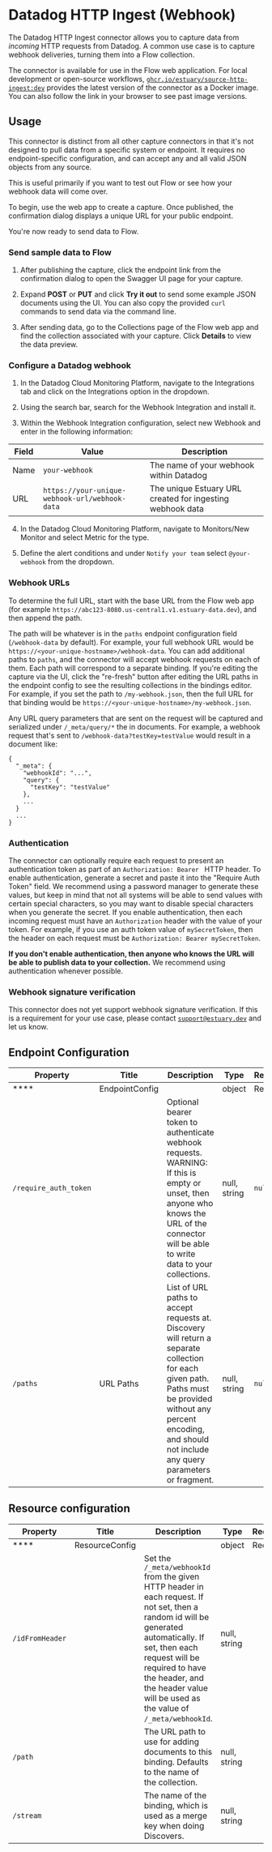 
# Datadog HTTP Ingest (Webhook)

The Datadog HTTP Ingest connector allows you to capture data from _incoming_ HTTP requests from Datadog.
A common use case is to capture webhook deliveries, turning them into a Flow collection.

The connector is available for use in the Flow web application. For local development or open-source workflows, [`ghcr.io/estuary/source-http-ingest:dev`](https://ghcr.io/estuary/source-http-ingest:dev) provides the latest version of the connector as a Docker image. You can also follow the link in your browser to see past image versions.

## Usage

This connector is distinct from all other capture connectors in that it's not designed to pull data from a specific
system or endpoint. It requires no endpoint-specific configuration, and can accept any and all valid JSON objects from any source.

This is useful primarily if you want to test out Flow or see how your webhook data will come over.

To begin, use the web app to create a capture. Once published, the confirmation dialog displays
a unique URL for your public endpoint.

You're now ready to send data to Flow.

### Send sample data to Flow

1. After publishing the capture, click the endpoint link from the confirmation dialog to open the Swagger UI page for your capture.

2. Expand **POST** or **PUT** and click **Try it out** to send some example JSON documents using the UI. You can also copy the provided `curl` commands to send data via the command line.

3. After sending data, go to the Collections page of the Flow web app and find the collection associated with your capture.
Click **Details** to view the data preview.

### Configure a Datadog webhook

1. In the Datadog Cloud Monitoring Platform, navigate to the Integrations tab and click on the Integrations option in the dropdown.

2. Using the search bar, search for the Webhook Integration and install it.

3. Within the Webhook Integration configuration, select new Webhook and enter in the following information:

| Field | Value | Description |
|---|---|---|
| Name |`your-webhook`| The name of your webhook within Datadog |
| URL | `https://your-unique-webhook-url/webhook-data` | The unique Estuary URL created for ingesting webhook data  |


4. In the Datadog Cloud Monitoring Platform, navigate to Monitors/New Monitor and select Metric for the type.

5. Define the alert conditions and under `Notify your team` select `@your-webhook` from the dropdown.

### Webhook URLs

To determine the full URL, start with the base URL from the Flow web app (for example `https://abc123-8080.us-central1.v1.estuary-data.dev`), and then append the path.

The path will be whatever is in the `paths` endpoint configuration field (`/webhook-data` by default). For example, your full webhook URL would be `https://<your-unique-hostname>/webhook-data`. You can add additional paths to `paths`, and the connector will accept webhook requests on each of them. Each path will correspond to a separate binding. If you're editing the capture via the UI, click the "re-fresh" button after editing the URL paths in the endpoint config to see the resulting collections in the bindings editor. For example, if you set the path to `/my-webhook.json`, then the full URL for that binding would be `https://<your-unique-hostname>/my-webhook.json`.

Any URL query parameters that are sent on the request will be captured and serialized under `/_meta/query/*` the in documents. For example, a webhook request that's sent to `/webhook-data?testKey=testValue` would result in a document like:

```
{
  "_meta": {
    "webhookId": "...",
    "query": {
      "testKey": "testValue"
    },
    ...
  }
  ...
}
```

### Authentication

The connector can optionally require each request to present an authentication token as part of an `Authorization: Bearer ` HTTP header. To enable authentication, generate a secret and paste it into the "Require Auth Token" field. We recommend using a password manager to generate these values, but keep in mind that not all systems will be able to send values with certain special characters, so you may want to disable special characters when you generate the secret. If you enable authentication, then each incoming request must have an `Authorization` header with the value of your token. For example, if you use an auth token value of `mySecretToken`, then the header on each request must be `Authorization: Bearer mySecretToken`.

**If you don't enable authentication, then anyone who knows the URL will be able to publish data to your collection.** We recommend using authentication whenever possible.

### Webhook signature verification

This connector does not yet support webhook signature verification. If this is a requirement for your use case, please contact [`support@estuary.dev`](mailto://support@estuary.dev) and let us know.

## Endpoint Configuration

| Property | Title | Description | Type | Required/Default |
|---|---|---|---|---|
| **** | EndpointConfig |  | object | Required |
| `/require_auth_token` |  | Optional bearer token to authenticate webhook requests. WARNING: If this is empty or unset, then anyone who knows the URL of the connector will be able to write data to your collections. | null, string | `null` |
| `/paths` | URL Paths |  List of URL paths to accept requests at. Discovery will return a separate collection for each given path. Paths must be provided without any percent encoding, and should not include any query parameters or fragment. | null, string | `null` |

## Resource configuration

| Property | Title | Description | Type | Required/Default |
|---|---|---|---|---|
| **** | ResourceConfig |  | object | Required |
| `/idFromHeader` |  | Set the `/_meta/webhookId` from the given HTTP header in each request. If not set, then a random id will be generated automatically. If set, then each request will be required to have the header, and the header value will be used as the value of `/_meta/webhookId`. | null, string |  |
| `/path` |  | The URL path to use for adding documents to this binding. Defaults to the name of the collection. | null, string |  |
| `/stream` |  | The name of the binding, which is used as a merge key when doing Discovers. | null, string |
